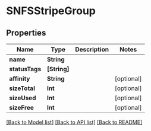 # SNFSStripeGroup

## Properties

Name | Type | Description | Notes
------------ | ------------- | ------------- | -------------
**name** | **String** |  | 
**statusTags** | **[String]** |  | 
**affinity** | **String** |  | [optional] 
**sizeTotal** | **Int** |  | [optional] 
**sizeUsed** | **Int** |  | [optional] 
**sizeFree** | **Int** |  | [optional] 

[[Back to Model list]](../#documentation-for-models) [[Back to API list]](../#documentation-for-api-endpoints) [[Back to README]](../)


